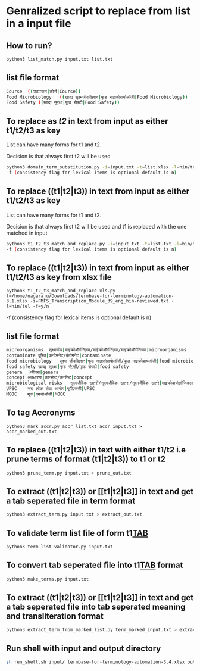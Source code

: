 # Genralized script to replace from list in a input file
## How to run?

```bash
python3 list_match.py input.txt list.txt 
```

## list file format

```bash
Course	((पाठ्यक्रम|कोर्स|Course))
Food Microbiology	((खाद्य सूक्ष्मजीवविज्ञान|फूड माइक्रोबायोलॉजी|Food Microbiology))
Food Safety	((खाद्य सुरक्षा|फूड सेफ़्टी|Food Safety))
```

## To replace as _t2_ in text from input as either t1/t2/t3 as key

List can have many forms for t1 and t2.

Decision is that always first t2 will be used

```bash
python3 domain_term_substitution.py -i=input.txt -t=list.xlsx -l=hin/tel -f=y/n
-f (consistency flag for lexical items is optional default is n)
```

## To replace ((t1|t2|t3)) in text from input as either t1/t2/t3 as key

List can have many forms for t1 and t2.

Decision is that always first t2 will be used and t1 is replaced with the one matched in input

```bash
python3 t1_t2_t3_match_and_replace.py -i=input.txt -t=list.txt -l=hin/tel -f=y/n
-f (consistency flag for lexical items is optional default is n)
```

## To replace ((t1|t2|t3)) in text from input as either t1/t2/t3 as key from xlsx file 
```
python3 t1_t2_t3_match_and_replace-xls.py -t=/home/nagaraju/Downloads/termbase-for-terminology-automation-3.1.xlsx -i=FMFS_Transcription_Module_39_eng_hin-reviewed.txt -l=hin/tel -f=y/n
```
-f (consistency flag for lexical items is optional default is n)
## list file format
```bash
microorganisms	सूक्ष्मजीव|माइक्रोऑर्गनिज़म/माईक्रोऑर्गनिज़म/माइक्रोऑर्गनिजम|microorganisms
contaminate	दूषित|कन्टेमनेट/कंटेमनेट|contaminate
food microbiology	सूक्ष्म जीवविज्ञान|फूड माइक्रोबायोलॉजी/फूड माइक्रोबायलॉजी|food microbiology
food safety	खाद्य सुरक्षा|फूड सेफ़्टी/फूड सेफ्टी|food safety
genera	|जीनस|genera
concept	अवधारणा|कान्सेप्ट/कन्सेप्ट|concept
microbiological risks	सूक्ष्मजैविक खतरों/सूक्ष्मजैविक खतरा/सूक्ष्मजैविक खतरे|माइक्रोबायोलॉजिकल रिस्क्स|microbiological risks
UPSC	संघ लोक सेवा आयोग|यूपीएससी|UPSC
MOOC	मूक|एमओओसी|MOOC
```
## To tag Accronyms

```
python3 mark_accr.py accr_list.txt accr_input.txt > accr_marked_out.txt
```

## To replace ((t1|t2|t3)) in text with either t1/t2 i.e prune terms of format (t1|t2|t3)) to t1 or t2
```bash
python3 prune_term.py input.txt > prune_out.txt
```

## To extract ((t1|t2|t3)) or [[t1|t2|t3]] in text and get a tab seperated file in term format
```bash
python3 extract_term.py input.txt > extract_out.txt
```

## To validate term list file of form t1[TAB]((t1|t2|t3)) 
```bash
python3 term-list-validator.py input.txt 
```

## To convert tab seperated file into t1[TAB]((t1|t2|t3)) format
```bash
python3 make_terms.py input.txt 
```

## To extract ((t1|t2|t3)) or [[t1|t2|t3]] in text and get a tab seperated file into tab seperated meaning and transliteration format
```bash
python3 extract_term_from_marked_list.py term_marked_input.txt > extract_out.txt
```

## Run shell with input and output directory
```bash
sh run_shell.sh input/ termbase-for-terminology-automation-3.4.xlsx output
```
